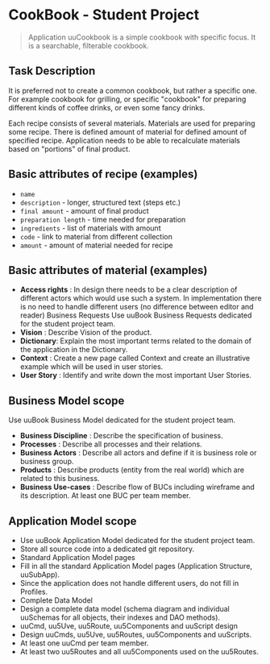 # CookBook - Student Project

> Application uuCookbook is a simple cookbook with specific focus. It is a searchable, filterable cookbook.

## Task Description

It is preferred not to create a common cookbook, but rather a specific one. For example cookbook for grilling, or specific "cookbook" for preparing different kinds of coffee drinks, or even some fancy drinks.

Each recipe consists of several materials.
Materials are used for preparing some recipe. There is defined amount of material for defined amount of specified recipe. Application needs to be able to recalculate materials based on "portions" of final product.

## Basic attributes of recipe (examples)

+ `name`
+ `description` - longer, structured text (steps etc.)
+ `final amount` - amount of final product
+ `preparation length` - time needed for preparation
+ `ingredients` - list of materials with amount
+ `code` - link to material from different collection
+ `amount` - amount of material needed for recipe

## Basic attributes of material (examples)

+ **Access rights** : In design there needs to be a clear description of different actors which would use such a system.
In implementation there is no need to handle different users (no difference between editor and reader)
Business Requests
Use uuBook Business Requests dedicated for the student project team.
+ **Vision** : Describe Vision of the product.
+ **Dictionary**: Explain the most important terms related to the domain of the application in the Dictionary.
+ **Context** : Create a new page called Context and create an illustrative example which will be used in user stories.
+ **User Story** : Identify and write down the most important User Stories.

## Business Model scope

Use uuBook Business Model dedicated for the student project team.

+ **Business Discipline** : Describe the specification of business.
+ **Processes** : Describe all processes and their relations.
+ **Business Actors** : Describe all actors and define if it is business role or business group.
+ **Products** : Describe products (entity from the real world) which are related to this business.
+ **Business Use-cases** : Describe flow of BUCs including wireframe and its description.
At least one BUC per team member.

## Application Model scope

+ Use uuBook Application Model dedicated for the student project team.
+ Store all source code into a dedicated git repository.
+ Standard Application Model pages
+ Fill in all the standard Application Model pages (Application Structure, uuSubApp).
+ Since the application does not handle different users, do not fill in Profiles.
+ Complete Data Model
+ Design a complete data model (schema diagram and individual uuSchemas for all objects, their indexes and DAO methods).
+ uuCmd, uu5Uve, uu5Route, uu5Components and uuScript design
+ Design uuCmds, uu5Uve, uu5Routes, uu5Components and uuScripts.
+ At least one uuCmd per team member.
+ At least two uu5Routes and all uu5Components used on the uu5Routes.